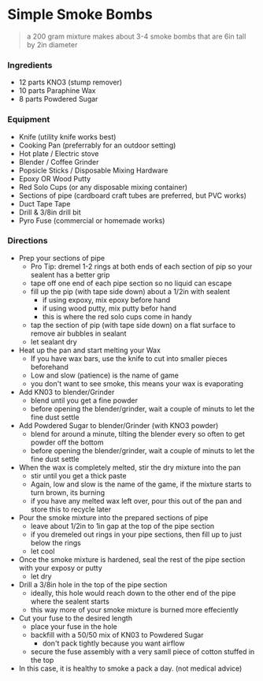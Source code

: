 # Simple Smoke Bombs

> a 200 gram mixture makes about 3-4 smoke bombs that are 6in tall by 2in diameter

### Ingredients

* 12 parts KNO3 (stump remover)
* 10 parts Paraphine Wax
* 8 parts Powdered Sugar

### Equipment

* Knife (utility knife works best)
* Cooking Pan (preferrably for an outdoor setting)
* Hot plate / Electric stove
* Blender / Coffee Grinder
* Popsicle Sticks / Disposable Mixing Hardware
* Epoxy OR Wood Putty
* Red Solo Cups (or any disposable mixing container)
* Sections of pipe (cardboard craft tubes are preferred, but PVC works)
* Duct Tape Tape
* Drill & 3/8in drill bit
* Pyro Fuse (commercial or homemade works)


### Directions

* Prep your sections of pipe
    * Pro Tip: dremel 1-2 rings at both ends of each section of pip so your sealent has a better grip
    * tape off one end of each pipe section so no liquid can escape
    * fill up the pip (with tape side down) about a 1/2in with sealent
        * if using expoxy, mix epoxy before hand
        * if using wood putty, mix putty befor hand
        * this is where the red solo cups come in handy
    * tap the section of pip (with tape side down) on a flat surface to remove air bubbles in sealant
    * let sealant dry
* Heat up the pan and start melting your Wax
    * If you have wax bars, use the knife to cut into smaller pieces beforehand
    * Low and slow (patience) is the name of game
    * you don't want to see smoke, this means your wax is evaporating
* Add KN03 to blender/Grinder
    * blend until you get a fine powder
    * before opening the blender/grinder, wait a couple of minuts to let the fine dust settle 
* Add Powdered Sugar to blender/Grinder (with KNO3 powder)
    * blend for around a minute, tilting the blender every so often to get powder off the bottom
    * before opening the blender/grinder, wait a couple of minuts to let the fine dust settle
* When the wax is completely melted, stir the dry mixture into the pan
    * stir until you get a thick paste
    * Again, low and slow is the name of the game, if the mixture starts to turn brown, its burning
    * if you have any melted wax left over, pour this out of the pan and store this to recycle later
* Pour the smoke mixture into the prepared sections of pipe
    * leave about 1/2in to 1in gap at the top of the pipe section
    * if you dremeled out rings in your pipe sections, then fill up to just below the rings
    * let cool
* Once the smoke mixture is hardened, seal the rest of the pipe section with your exposy or putty
    * let dry
* Drill a 3/8in hole in the top of the pipe section
    * ideally, this hole would reach down to the other end of the pipe where the sealent starts
    * this way more of your smoke mixture is burned more effeciently
* Cut your fuse to the desired length
    * place your fuse in the hole
    * backfill with a 50/50 mix of KN03 to Powdered Sugar
        * don't pack tightly because you want airflow
    * secure the fuse assembly with a very samll piece of cotton stuffed in the top
* In this case, it is healthy to smoke a pack a day. (not medical advice)




